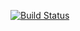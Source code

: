[![Build Status](https://travis-ci.org/seoyoungrag/kococo_api.svg?branch=master)](https://travis-ci.org/seoyoungrag/kococo_api)